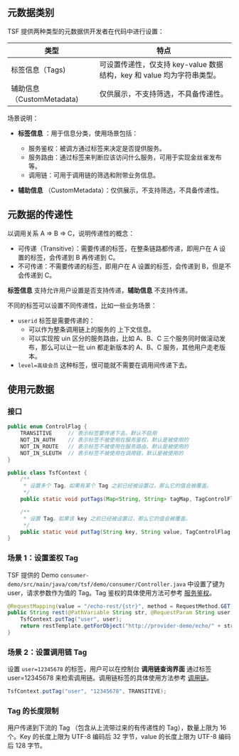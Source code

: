 ## 元数据类别

TSF 提供两种类型的元数据供开发者在代码中进行设置：

| 类型                      | 特点                                                         |
| ------------------------- | ------------------------------------------------------------ |
| 标签信息（Tags)           | 可设置传递性，仅支持 key-value 数据结构，key 和 value 均为字符串类型。 |
| 辅助信息（CustomMetadata) | 仅供展示，不支持筛选，不具备传递性。                           |



场景说明：

- **标签信息** ：用于信息分类，使用场景包括：
  - 服务鉴权：被调方通过标签来决定是否提供服务。
  - 服务路由：通过标签来判断应该访问什么服务，可用于实现金丝雀发布等。
  - 调用链：可用于调用链的筛选和附带业务信息。

- **辅助信息** （CustomMetadata）：仅供展示，不支持筛选，不具备传递性。



## 元数据的传递性

以调用关系 A => B => C，说明传递性的概念：

- 可传递（Transitive）：需要传递的标签，在整条链路都传递，即用户在 A 设置的标签，会传递到 B 再传递到 C。
- 不可传递：不需要传递的标签，即用户在 A 设置的标签，会传递到 B，但是不会传递到 C。



**标签信息** 支持允许用户设置是否支持传递，**辅助信息** 不支持传递。

不同的标签可以设置不同传递性，比如一些业务场景： 

- `userid` 标签是需要传递的： 
  - 可以作为整条调用链上的服务的 上下文信息。 
  - 可以实现按 uin 区分的服务路由，比如 A、B、C 三个服务同时做滚动发布，那么可以让一批 uin 都走新版本的 A、B、C 服务，其他用户走老版本。 
- `level=高级会员` 这种标签，很可能就不需要在调用间传递下去。



## 使用元数据

### 接口

```java
public enum ControlFlag {
    TRANSITIVE     // 表示标签要传递下去，默认不启用
    NOT_IN_AUTH    // 表示标签不被使用在服务鉴权，默认是被使用的
    NOT_IN_ROUTE   // 表示标签不被使用在服务路由，默认是被使用的
    NOT_IN_SLEUTH  // 表示标签不被使用在调用链，默认是被使用的
}

public class TsfContext {
    /**
     * 设置多个 Tag。如果有某个 Tag 之前已经被设置过，那么它的值会被覆盖。
     */
    public static void putTags(Map<String, String> tagMap, TagControlFlag... flags) {}

    /**
     * 设置 Tag。如果该 key 之前已经被设置过，那么它的值会被覆盖。
     */
    public static void putTag(String key, String value, TagControlFlag... flags) {}
}
```

### 场景 1：设置鉴权 Tag

TSF 提供的 Demo `consumer-demo/src/main/java/com/tsf/demo/consumer/Controller.java` 中设置了键为 user，请求参数作为值的 Tag。Tag 鉴权的具体使用方法可参考 [服务鉴权](https://cloud.tencent.com/document/product/649/16621)。

```java
@RequestMapping(value = "/echo-rest/{str}", method = RequestMethod.GET)
public String rest(@PathVariable String str, @RequestParam String user) {
    TsfContext.putTag("user", user); 
    return restTemplate.getForObject("http://provider-demo/echo/" + str, String.class);
}
```

### 场景 2：设置调用链 Tag

设置 `user=12345678` 的标签，用户可以在控制台 **调用链查询界面** 通过标签 user=12345678 来检索调用链。调用链标签的具体使用方法参考 [调用链](https://cloud.tencent.com/document/product/649/16622)。

```java
TsfContext.putTag("user", "12345678", TRANSITIVE);
```

### Tag 的长度限制

用户传递到下流的 Tag （包含从上流带过来的有传递性的 Tag），数量上限为 16 个。Key 的长度上限为 UTF-8 编码后 32 字节，value 的长度上限为 UTF-8 编码后 128 字节。
